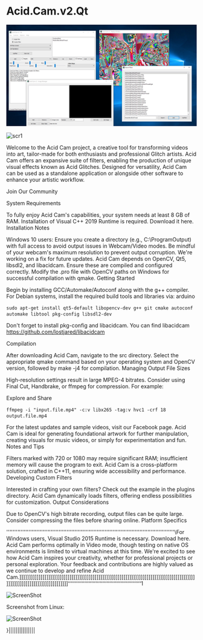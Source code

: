 # Acid.Cam.v2.Qt

![scr2](https://github.com/lostjared/Acid.Cam.v2.Qt/blob/master/screens/screenshot.jpg "screenshot")

![scr1](https://github.com/lostjared/Acid.Cam.v2.Qt/blob/master/screens/acid.cam.img1.jpg "screenshot")

Welcome to the Acid Cam project, a creative tool for transforming videos into art, tailor-made for both enthusiasts and professional Glitch artists. Acid Cam offers an expansive suite of filters, enabling the production of unique visual effects known as Acid Glitches. Designed for versatility, Acid Cam can be used as a standalone application or alongside other software to enhance your artistic workflow.

Join Our Community

System Requirements

To fully enjoy Acid Cam's capabilities, your system needs at least 8 GB of RAM.
Installation of Visual C++ 2019 Runtime is required. Download it here.
Installation Notes

Windows 10 users: Ensure you create a directory (e.g., C:\ProgramOutput) with full access to avoid output issues in Webcam/Video modes.
Be mindful of your webcam's maximum resolution to prevent output corruption. We're working on a fix for future updates.
Acid Cam depends on OpenCV, Qt5, libsdl2, and libacidcam. Ensure these are compiled and configured correctly.
Modify the .pro file with OpenCV paths on Windows for successful compilation with qmake.
Getting Started

Begin by installing GCC/Automake/Autoconf along with the g++ compiler. For Debian systems, install the required build tools and libraries via:
arduino

	sudo apt-get install qt5-default libopencv-dev g++ git cmake autoconf automake libtool pkg-config libsdl2-dev
 
Don't forget to install pkg-config and libacidcam. You can find libacidcam https://github.com/lostjared/libacidcam


Compilation

After downloading Acid Cam, navigate to the src directory.
Select the appropriate qmake command based on your operating system and OpenCV version, followed by make -j4 for compilation.
Managing Output File Sizes

High-resolution settings result in large MPEG-4 bitrates. Consider using Final Cut, Handbrake, or ffmpeg for compression. For example:

Explore and Share

	ffmpeg -i "input.file.mp4" -c:v libx265 -tag:v hvc1 -crf 18 output.file.mp4
For the latest updates and sample videos, visit our Facebook page.
Acid Cam is ideal for generating foundational artwork for further manipulation, creating visuals for music videos, or simply for experimentation and fun.
Notes and Tips

Filters marked with 720 or 1080 may require significant RAM; insufficient memory will cause the program to exit.
Acid Cam is a cross-platform solution, crafted in C++11, ensuring wide accessibility and performance.
Developing Custom Filters

Interested in crafting your own filters? Check out the example in the plugins directory. Acid Cam dynamically loads filters, offering endless possibilities for customization.
Output Considerations

Due to OpenCV's high bitrate recording, output files can be quite large. Consider compressing the files before sharing online.
Platform Specifics

''''''''''''''''''''''''''''''''''''''''''''''''''''''''''''''''''''''''''''''''''''''''''''''''''''''''''\For Windows users, Visual Studio 2015 Runtime is necessary. Download here.
Acid Cam performs optimally in Video mode, though testing on native OS environments is limited to virtual machines at this time.
We're excited to see how Acid Cam inspires your creativity, whether for professional projects or personal exploration. Your feedback and contributions are highly valued as we continue to develop and refine Acid Cam.]]]]]]]]]]]]]]]]]]]]]]]]]]]]]]]]]]]]]]]]]]]]]]]]]]]]]]]]]]]]]]]]]]]]]]]]]]]]]]]]]]]]]]]]]]]]]]]]]]]]]]]]]]]]]]]]]]]]]]]]]]]‘‘‘‘‘‘‘‘‘‘‘‘‘‘‘‘‘‘‘‘‘‘‘‘‘‘‘‘‘‘‘‘‘‘‘‘‘‘‘‘‘‘‘‘‘‘‘‘‘‘‘‘‘1

![ScreenShot](https://github.com/lostjared/Acid.Cam.v2.Qt/blob/master/screens/acqt-ss.png?raw=true "screenshot 1")

Screenshot from Linux:

![ScreenShot](https://github.com/lostjared/Acid.Cam.v2.Qt/blob/master/screens/acidcam.2.lin.jpg?raw=true "screenshot 2")


}|||||||||||||||
